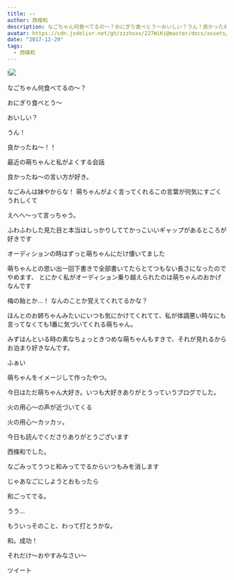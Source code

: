 ```yaml
---
title: ✧︎˖
author: 西條和
description: なごちゃん何食べてるの〜？おにぎり食べとう〜おいしい？うん！良かったね〜！！最近の萌ちゃんと私がよくする会話良かったね〜の言い方が好き。...
avatar: https://cdn.jsdelivr.net/gh/zzzhxxx/227WiKi@master/docs/assets/photo/avatar/nagomi.jpg
date: "2017-12-29"
tags:
  - 西條和
---
```


!![](https://cdn.jsdelivr.net/gh/zzzhxxx/227WiKi-image@master/blog-image/nagomi-2017-12-29_1.jpg)







なごちゃん何食べてるの〜？


おにぎり食べとう〜


おいしい？


うん！


良かったね〜！！




最近の萌ちゃんと私がよくする会話

良かったね〜の言い方が好き。






なごみんは妹やからな！
萌ちゃんがよく言ってくれるこの言葉が何気にすごくうれしくて


えへへ〜って言っちゃう。








ふわふわした見た目と本当はしっかりしててかっこいいギャップがあるところが好きです





オーディションの時はずっと萌ちゃんにだけ懐いてました

萌ちゃんとの思い出一回下書きで全部書いてたらとてつもない長さになったのでやめます、
とにかく私がオーディション乗り越えられたのは萌ちゃんのおかげなんです


梅の飴とか…！
なんのことか覚えてくれてるかな？









ほんとのお姉ちゃんみたいにいつも気にかけてくれてて、私が体調悪い時なにも言ってなくても1番に気づいてくれる萌ちゃん。





みずはんといる時の素なちょっときつめな萌ちゃんもすきで、それが見れるからお泊まり好きなんです。









ふぁい



萌ちゃんをイメージして作ったやつ。








今日はただ萌ちゃん大好き。いつも大好きありがとうっていうブログでした。









火の用心〜の声が近づいてくる



火の用心〜カッカッ。





今日も読んでくださりありがとうございます




西條和でした。





なごみってうつと和みってでるからいつもみを消します


じゃあなごにしようとおもったら

和ごってでる。




うう…


もういっそのこと、わって打とうかな。



和。成功！



それだけ〜おやすみなさい〜


ツイート



